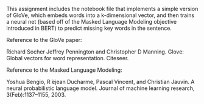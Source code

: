 This assignment includes the notebook file that implements a simple version of GloVe, which embeds words into a k-dimensional vector, and then trains a neural net (based off of the Masked Language Modeling objective introduced in BERT) to predict missing key words in the sentence.

Reference to the GloVe paper: 

Richard Socher Jeffrey Pennington and Christopher D Manning. Glove: Global vectors for word representation. Citeseer.

Reference to the Masked Language Modeling: 

Yoshua Bengio, R ́ejean Ducharme, Pascal Vincent, and Christian Jauvin. A neural probabilistic language model. Journal of machine learning research, 3(Feb):1137–1155, 2003.

